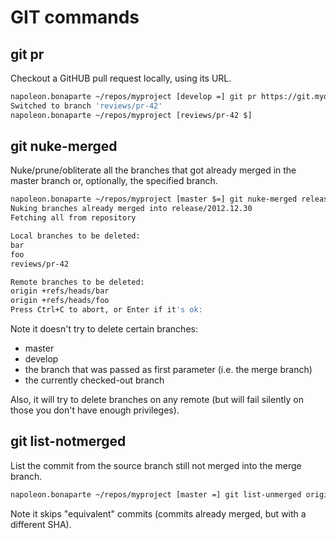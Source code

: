 # GIT commands
## git pr
Checkout a GitHUB pull request locally, using its URL.

```sh
napoleon.bonaparte ~/repos/myproject [develop =] git pr https://git.mydomain.net/bonaparte/myprojet/pull/42
Switched to branch 'reviews/pr-42'
napoleon.bonaparte ~/repos/myproject [reviews/pr-42 $] 
```

## git nuke-merged
Nuke/prune/obliterate all the branches that got already merged in the master branch or, optionally, the specified branch.

```sh
napoleon.bonaparte ~/repos/myproject [master $=] git nuke-merged release/2012.12.30
Nuking branches already merged into release/2012.12.30
Fetching all from repository

Local branches to be deleted:
bar
foo
reviews/pr-42

Remote branches to be deleted:
origin +refs/heads/bar
origin +refs/heads/foo
Press Ctrl+C to abort, or Enter if it's ok: 
```

Note it doesn't try to delete certain branches:
* master
* develop
* the branch that was passed as first parameter (i.e. the merge branch)
* the currently checked-out branch

Also, it will try to delete branches on any remote (but will fail silently on those you don't have enough privileges).

## git list-notmerged
List the commit from the source branch still not merged into the merge branch.

```sh
napoleon.bonaparte ~/repos/myproject [master =] git list-unmerged origin/master origin/some/feature
```

Note it skips "equivalent" commits (commits already merged, but with a different SHA).
